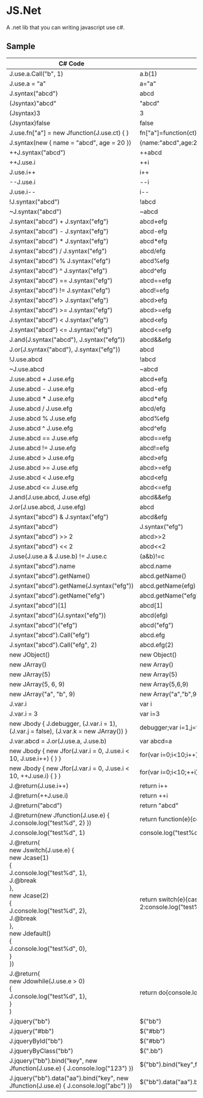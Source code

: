 # JS.Net
A .net lib that you can writing javascript use c#.

## Sample

| C# Code | output js |
|---------|-----------|
|J.use.a.Call("b", 1)| a.b(1)|
|J.use.a = "a"| a="a"    |
|J.syntax("abcd")| abcd       |
|(Jsyntax)"abcd"| "abcd"       |
|(Jsyntax)3|  3      |
|(Jsyntax)false| false       |
|J.use.fn["a"] = new Jfunction(J.use.ct) { }|fn["a"]=function(ct){}        |
|J.syntax(new { name = "abcd", age = 20 })| {name:"abcd",age:20}       |
|++J.syntax("abcd")| ++abcd       |
|++J.use.i| ++i       |
|J.use.i++| i++       |
|--J.use.i| --i       |
|J.use.i--| i--       |
|!J.syntax("abcd")| !abcd       |
|~J.syntax("abcd")| ~abcd       |
|J.syntax("abcd") + J.syntax("efg")| abcd+efg       |
|J.syntax("abcd") - J.syntax("efg")| abcd-efg       |
|J.syntax("abcd") * J.syntax("efg")| abcd*efg       |
|J.syntax("abcd") / J.syntax("efg")| abcd/efg       |
|J.syntax("abcd") % J.syntax("efg")| abcd%efg       |
|J.syntax("abcd") ^ J.syntax("efg")| abcd^efg       |
|J.syntax("abcd") == J.syntax("efg")| abcd==efg       |
|J.syntax("abcd") != J.syntax("efg")| abcd!=efg       |
|J.syntax("abcd") > J.syntax("efg")| abcd>efg       |
|J.syntax("abcd") >= J.syntax("efg")| abcd>=efg       |
|J.syntax("abcd") < J.syntax("efg")| abcd<efg       |
|J.syntax("abcd") <= J.syntax("efg")| abcd<=efg       |
|J.and(J.syntax("abcd"), J.syntax("efg"))| abcd&&efg       |
|J.or(J.syntax("abcd"), J.syntax("efg"))| abcd||efg       |
|!J.use.abcd| !abcd       |
|~J.use.abcd| ~abcd       |
|J.use.abcd + J.use.efg| abcd+efg       |
|J.use.abcd - J.use.efg| abcd-efg       |
|J.use.abcd * J.use.efg| abcd*efg       |
|J.use.abcd / J.use.efg| abcd/efg       |
|J.use.abcd % J.use.efg| abcd%efg       |
|J.use.abcd ^ J.use.efg| abcd^efg       |
|J.use.abcd == J.use.efg| abcd==efg       |
|J.use.abcd != J.use.efg| abcd!=efg       |
|J.use.abcd > J.use.efg| abcd>efg       |
|J.use.abcd >= J.use.efg| abcd>=efg       |
|J.use.abcd < J.use.efg| abcd<efg       |
|J.use.abcd <= J.use.efg| abcd<=efg       |
|J.and(J.use.abcd, J.use.efg)| abcd&&efg       |
|J.or(J.use.abcd, J.use.efg)| abcd||efg       |
|J.syntax("abcd") & J.syntax("efg")| abcd&efg       |
|J.syntax("abcd") | J.syntax("efg")| abcd|efg       |
|J.syntax("abcd") >> 2| abcd>>2       |
|J.syntax("abcd") << 2| abcd<<2       |
|J.use(J.use.a & J.use.b) != J.use.c| (a&b)!=c       |
|J.syntax("abcd").name| abcd.name       |
|J.syntax("abcd").getName()| abcd.getName()       |
|J.syntax("abcd").getName(J.syntax("efg"))| abcd.getName(efg)       |
|J.syntax("abcd").getName("efg")| abcd.getName("efg")       |
|J.syntax("abcd")[1]|abcd[1]        |
|J.syntax("abcd")(J.syntax("efg"))| abcd(efg)       |
|J.syntax("abcd")("efg")| abcd("efg")       |
|J.syntax("abcd").Call("efg")| abcd.efg       |
|J.syntax("abcd").Call("efg", 2)| abcd.efg(2)       |
|new JObject()| new Object()       |
|new JArray()| new Array()       |
|new JArray(5)| new Array(5)       |
|new JArray(5, 6, 9)| new Array(5,6,9)       |
|new JArray("a", "b", 9)| new Array("a","b",9)       |
|J.var.i| var i       |
|J.var.i = 3| var i=3       |
|new Jbody { J.debugger, (J.var.i = 1), (J.var.j = false), (J.var.k = new JArray()) }| debugger;var i=1,j=false,k=new Array();       |
|J.var.abcd = J.or(J.use.a, J.use.b)| var abcd=a||b       |
|new Jbody { new Jfor(J.var.i = 0, J.use.i < 10, J.use.i++) { } }| for(var i=0;i<10;i++){}       |
|new Jbody { new Jfor(J.var.i = 0, J.use.i < 10, ++J.use.i) { } }| for(var i=0;i<10;++i){}       |
|J.@return(J.use.i++)| return i++       |
|J.@return(++J.use.i)| return ++i       |
|J.@return("abcd")| return "abcd"       |
|J.@return(new Jfunction(J.use.e) { J.console.log("test%d", 2) })| return function(e){console.log("test%d",2);}       |
|J.console.log("test%d", 1)| console.log("test%d",1)       |
|J.@return(<br>new Jswitch(J.use.e) { <br>new Jcase(1)<br>{<br>J.console.log("test%d", 1),<br>J.@break<br>},<br>new Jcase(2)<br>{<br>J.console.log("test%d", 2),<br>J.@break<br>},<br>new Jdefault()<br>{<br>J.console.log("test%d", 0),<br>}<br>})| return switch(e){case 1:console.log("test%d",1);break;case 2:console.log("test%d",2);break;default:console.log("test%d",0);}|
|J.@return(<br>new Jdowhile(J.use.e > 0)<br>{<br>J.console.log("test%d", 1),<br>}<br>)| return do{console.log("test%d",1);}while(e>0)       |
|J.jquery("bb")| $("bb")       |
|J.jquery("#bb")| $("#bb")       |
|J.jqueryById("bb")| $("#bb")       |
|J.jqueryByClass("bb")| $(".bb")       |
|J.jquery("bb").bind("key", new Jfunction(J.use.e) { J.console.log("123") })| $("bb").bind("key",function(e){console.log("123");})       |
|J.jquery("bb").data("aa").bind("key", new Jfunction(J.use.e) { J.console.log("abc") })|$("bb").data("aa").bind("key",function(e){console.log("abc"");})        |

